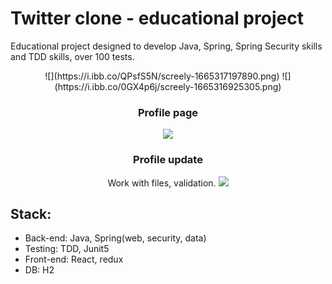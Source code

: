 # Twitter clone - educational project

Educational project designed to develop Java, Spring, Spring Security skills and TDD skills, over 100 tests.

<div align="center">
![](https://i.ibb.co/QPsfS5N/screely-1665317197890.png)
![](https://i.ibb.co/0GX4p6j/screely-1665316925305.png)

### Profile page
![](https://i.ibb.co/7Ky9rZ1/screely-1665316844110.png)

### Profile update
  Work with files, validation.
![](https://i.ibb.co/XtcvCTG/screely-1665316923308.png)
</div>

## Stack:
- Back-end: Java, Spring(web, security, data)
- Testing: TDD, Junit5
- Front-end: React, redux
- DB: H2
